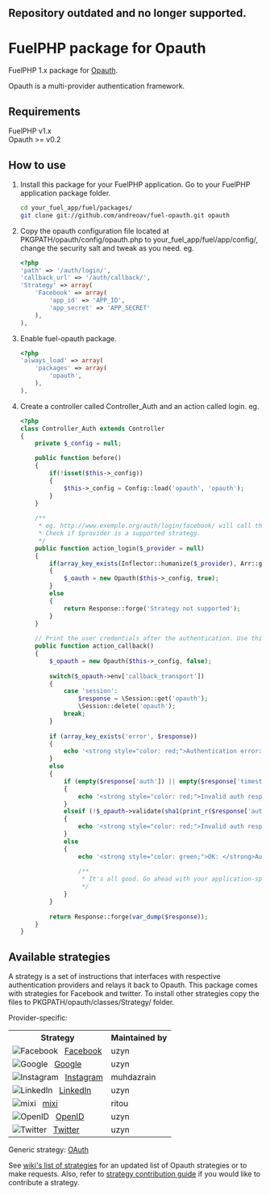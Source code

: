 Repository outdated and no longer supported.
--------------------------------------------------


FuelPHP package for Opauth
=========================

FuelPHP 1.x package for [Opauth](https://github.com/uzyn/opauth).

Opauth is a multi-provider authentication framework.

Requirements
---------
FuelPHP v1.x  
Opauth >= v0.2

How to use
----------
1. Install this package for your FuelPHP application. Go to your FuelPHP application package folder.

   ```bash
   cd your_fuel_app/fuel/packages/
   git clone git://github.com/andreoav/fuel-opauth.git opauth
   ```

2. Copy the opauth configuration file located at PKGPATH/opauth/config/opauth.php to your_fuel_app/fuel/app/config/, change the security salt and tweak as you need. eg.

	```php
	<?php
	'path' => '/auth/login/',
	'callback_url' => '/auth/callback/',
	'Strategy' => array(
		'Facebook' => array(
			'app_id' => 'APP_ID',
			'app_secret' => 'APP_SECRET'
		),
	),
	```

3. Enable fuel-opauth package.
	
	```php
	<?php
	'always_load' => array(
		'packages' => array(
			'opauth',
		),
	),
	```

4. Create a controller called Controller_Auth and an action called login. eg.

	```php
	<?php
	class Controller_Auth extends Controller
	{
		private $_config = null;
	
		public function before()
		{
			if(!isset($this->_config))
			{
				$this->_config = Config::load('opauth', 'opauth');
			}
		}
		
		/**
		 * eg. http://www.exemple.org/auth/login/facebook/ will call the facebook opauth strategy.
		 * Check if $provider is a supported strategy.
		 */
		public function action_login($_provider = null)
		{
			if(array_key_exists(Inflector::humanize($_provider), Arr::get($this->_config, 'Strategy')))
			{
				$_oauth = new Opauth($this->_config, true);
			}
			else
			{
				return Response::forge('Strategy not supported');
			}
		}
		
		// Print the user credentials after the authentication. Use this information as you need. (Log in, registrer, ...)
		public function action_callback()
		{
			$_opauth = new Opauth($this->_config, false);
			
			switch($_opauth->env['callback_transport'])
			{
				case 'session':
					$response = \Session::get('opauth');
					\Session::delete('opauth');
				break;            
			}
			
			if (array_key_exists('error', $response))
			{
				echo '<strong style="color: red;">Authentication error: </strong> Opauth returns error auth response.'."<br>\n";
			}
			else
			{
				if (empty($response['auth']) || empty($response['timestamp']) || empty($response['signature']) || empty($response['auth']['provider']) || empty($response['auth']['uid']))
				{
					echo '<strong style="color: red;">Invalid auth response: </strong>Missing key auth response components.'."<br>\n";
				}
				elseif (!$_opauth->validate(sha1(print_r($response['auth'], true)), $response['timestamp'], $response['signature'], $reason))
				{
					echo '<strong style="color: red;">Invalid auth response: </strong>'.$reason.".<br>\n";
				}
				else
				{
					echo '<strong style="color: green;">OK: </strong>Auth response is validated.'."<br>\n";
			
					/**
					 * It's all good. Go ahead with your application-specific authentication logic
					 */
				}
			}
			
			return Response::forge(var_dump($response));
		}
	}
	```

Available strategies
--------------------
A strategy is a set of instructions that interfaces with respective authentication providers and relays it back to Opauth.
This package comes with strategies for Facebook and twitter. To install other strategies copy the files to PKGPATH/opauth/classes/Strategy/ folder.

Provider-specific:

<table>
<tr>
	<th>Strategy</th>
	<th>Maintained by</th>
</tr>
<tr>
	<td><img src="http://g.etfv.co/http://facebook.com" alt="Facebook">&nbsp;&nbsp;
		<a href="https://github.com/uzyn/opauth-facebook">Facebook</a></td>
	<td>uzyn</td>
</tr>
<tr>
	<td><img src="http://g.etfv.co/http://google.com" alt="Google">&nbsp;&nbsp;
		<a href="https://github.com/uzyn/opauth-google">Google</a></td>
	<td>uzyn</td>
</tr>
<tr>
	<td><img src="http://g.etfv.co/http://instagram.com" alt="Instagram">&nbsp;&nbsp;
		<a href="https://github.com/muhdazrain/opauth-instagram">Instagram</a></td>
	<td>muhdazrain</td>
</tr>
<tr>
	<td><img src="http://g.etfv.co/http://linkedin.com" alt="LinkedIn">&nbsp;&nbsp;
		<a href="https://github.com/uzyn/opauth-linkedin">LinkedIn</a></td>
	<td>uzyn</td>
</tr>
<tr>
	<td><img src="http://g.etfv.co/http://mixi.co.jp" alt="mixi">&nbsp;&nbsp;
		<a href="https://github.com/ritou/opauth-mixi">mixi</a></td>
	<td>ritou</td>
</tr>
<tr>
	<td><img src="http://g.etfv.co/http://openid.net" alt="OpenID">&nbsp;&nbsp;
		<a href="https://github.com/uzyn/opauth-openid">OpenID</a></td>
	<td>uzyn</td>
</tr>
<tr>
	<td><img src="http://g.etfv.co/http://twitter.com" alt="Twitter">&nbsp;&nbsp;
		<a href="https://github.com/uzyn/opauth-twitter">Twitter</a></td>
	<td>uzyn</td>
</tr>

</table>

Generic strategy: [OAuth](https://github.com/uzyn/opauth-oauth)

See [wiki's list of strategies](https://github.com/uzyn/opauth/wiki/List-of-strategies) for an updated list of Opauth strategies or to make requests.  Also, refer to [strategy contribution guide](https://github.com/uzyn/opauth/wiki/Strategy-contribution-guide) if you would like to contribute a strategy.
